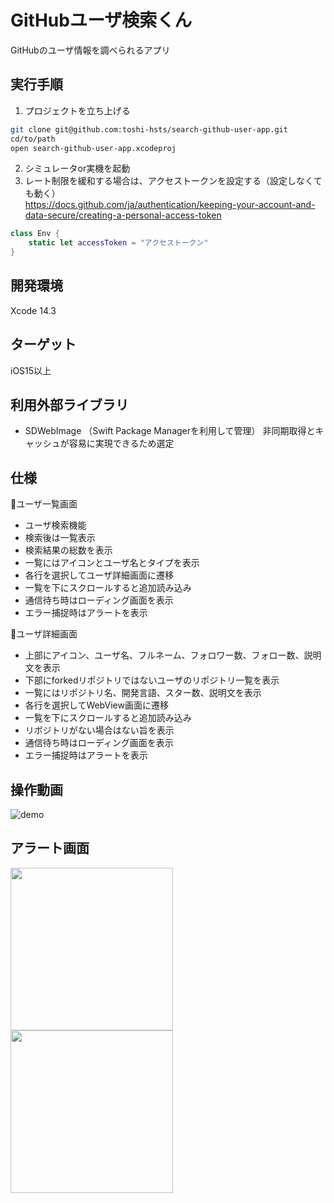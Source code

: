 # GitHubユーザ検索くん
GitHubのユーザ情報を調べられるアプリ

## 実行手順
1. プロジェクトを立ち上げる
```zsh
git clone git@github.com:toshi-hsts/search-github-user-app.git
cd/to/path
open search-github-user-app.xcodeproj
```
2. シミュレータor実機を起動　
3. レート制限を緩和する場合は、アクセストークンを設定する（設定しなくても動く） <br>
https://docs.github.com/ja/authentication/keeping-your-account-and-data-secure/creating-a-personal-access-token
```swift
class Env {
    static let accessToken = "アクセストークン"
}
```

## 開発環境
Xcode 14.3

## ターゲット
iOS15以上

## 利用外部ライブラリ
- SDWebImage
（Swift Package Managerを利用して管理）
非同期取得とキャッシュが容易に実現できるため選定

## 仕様　
🔸ユーザ一覧画面
- ユーザ検索機能
- 検索後は一覧表示
- 検索結果の総数を表示
- 一覧にはアイコンとユーザ名とタイプを表示
- 各行を選択してユーザ詳細画面に遷移
- 一覧を下にスクロールすると追加読み込み
- 通信待ち時はローディング画面を表示
- エラー捕捉時はアラートを表示

🔸ユーザ詳細画面
- 上部にアイコン、ユーザ名、フルネーム、フォロワー数、フォロー数、説明文を表示
- 下部にforkedリポジトリではないユーザのリポジトリ一覧を表示
- 一覧にはリポジトリ名、開発言語、スター数、説明文を表示
- 各行を選択してWebView画面に遷移
- 一覧を下にスクロールすると追加読み込み
- リポジトリがない場合はない旨を表示
- 通信待ち時はローディング画面を表示
- エラー捕捉時はアラートを表示

## 操作動画
![demo](https://github.com/toshi-hsts/search-github-user-app/assets/80573353/6961acdf-d453-4f2b-810a-e381c0b78780)

## アラート画面
<img src="https://github.com/toshi-hsts/search-github-user-app/assets/80573353/8a7034d7-8e76-4010-bc82-b162b7ca81cd" width=260>

<img src="https://github.com/toshi-hsts/search-github-user-app/assets/80573353/3aa1c785-2e17-4559-b6a9-0194c34254f9" width=260>
